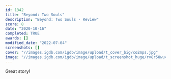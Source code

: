 ```yaml
---
id: 1342
title: "Beyond: Two Souls"
description: "Beyond: Two Souls - Review"
score: 8
date: "2020-10-16"
completed: TRUE
awards: []
modified_date: "2022-07-04"
screenshots: []
cover: "//images.igdb.com/igdb/image/upload/t_cover_big/co2mps.jpg"
image: "//images.igdb.com/igdb/image/upload/t_screenshot_huge/rv8r58wu4sotomv2cikb.jpg"
---
```

Great story! 